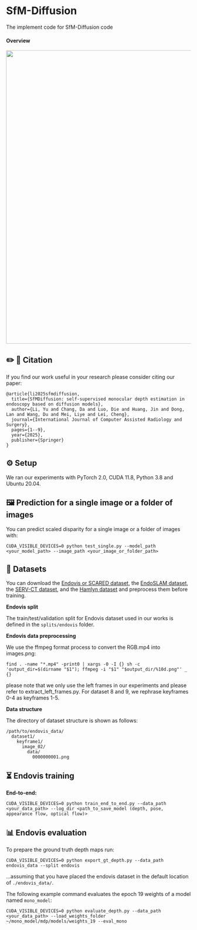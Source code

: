 # SfM-Diffusion
 The implement code for SfM-Diffusion code

 #### Overview

<p align="center">
<img src='imgs/overview.png' width=800/> 
</p>

## ✏️ 📄 Citation

If you find our work useful in your research please consider citing our paper:

```
@article{li2025sfmdiffusion,
  title={SfMDiffusion: self-supervised monocular depth estimation in endoscopy based on diffusion models},
  author={Li, Yu and Chang, Da and Luo, Die and Huang, Jin and Dong, Lan and Wang, Du and Mei, Liye and Lei, Cheng},
  journal={International Journal of Computer Assisted Radiology and Surgery},
  pages={1--9},
  year={2025},
  publisher={Springer}
}
```

## ⚙️ Setup

We ran our experiments with PyTorch 2.0, CUDA 11.8, Python 3.8 and Ubuntu 20.04.



## 🖼️ Prediction for a single image or a folder of images

You can predict scaled disparity for a single image or a folder of images with:

```shell
CUDA_VISIBLE_DEVICES=0 python test_single.py --model_path <your_model_path> --image_path <your_image_or_folder_path>
```



## 💾 Datasets

You can download the [Endovis or SCARED dataset](https://endovissub2019-scared.grand-challenge.org), the [EndoSLAM dataset](https://data.mendeley.com/datasets/cd2rtzm23r/1), the [SERV-CT dataset](https://www.ucl.ac.uk/interventional-surgical-sciences/serv-ct), and the [Hamlyn dataset](http://hamlyn.doc.ic.ac.uk/vision/) and preprocess them before training.


**Endovis split**

The train/test/validation split for Endovis dataset used in our works is defined in the `splits/endovis` folder. 

**Endovis data preprocessing**

We use the ffmpeg format process to convert the RGB.mp4 into images.png:

```shell
find . -name "*.mp4" -print0 | xargs -0 -I {} sh -c 'output_dir=$(dirname "$1"); ffmpeg -i "$1" "$output_dir/%10d.png"' _ {}
```
please note that we only use the left frames in our experiments and please refer to extract_left_frames.py. For dataset 8 and 9, we rephrase keyframes 0-4 as keyframes 1-5.

**Data structure**

The directory of dataset structure is shown as follows:

```
/path/to/endovis_data/
  dataset1/
    keyframe1/
      image_02/
        data/
          0000000001.png
```



## ⏳ Endovis training


**End-to-end:**

```shell
CUDA_VISIBLE_DEVICES=0 python train_end_to_end.py --data_path <your_data_path> --log_dir <path_to_save_model (depth, pose, appearance flow, optical flow)>
```



## 📊 Endovis evaluation

To prepare the ground truth depth maps run:
```shell
CUDA_VISIBLE_DEVICES=0 python export_gt_depth.py --data_path endovis_data --split endovis
```
...assuming that you have placed the endovis dataset in the default location of `./endovis_data/`.

The following example command evaluates the epoch 19 weights of a model named `mono_model`:
```shell
CUDA_VISIBLE_DEVICES=0 python evaluate_depth.py --data_path <your_data_path> --load_weights_folder ~/mono_model/mdp/models/weights_19 --eval_mono
```
